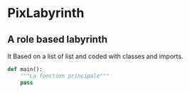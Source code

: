 # PixLabyrinth
A role based labyrinth
--
It Based on a list of list and coded with classes and imports.
```python
def main():
    """La fonction principale"""
    pass
```